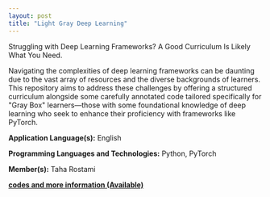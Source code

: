 ```yaml
---
layout: post
title: "Light Gray Deep Learning"
---
```


Struggling with Deep Learning Frameworks? A Good Curriculum Is Likely What You Need.

Navigating the complexities of deep learning frameworks can be daunting due to the vast array of resources and the diverse backgrounds of learners. This repository aims to address these challenges by offering a structured curriculum alongside some carefully annotated code tailored specifically for "Gray Box" learners—those with some foundational knowledge of deep learning who seek to enhance their proficiency with frameworks like PyTorch.


**Application Language(s):** English

**Programming Languages and Technologies:** Python, PyTorch

**Member(s):** Taha Rostami

**[codes and more information (Available)](https://github.com/TahaRostami/light_gray_deep_learning)**
